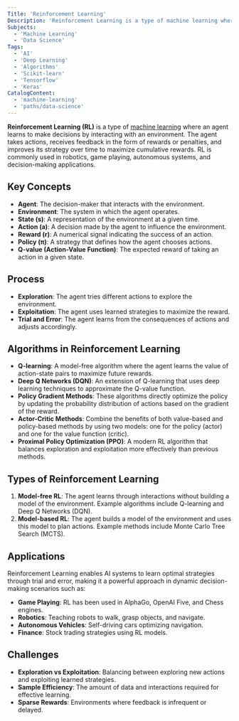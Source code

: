 ```yaml
---
Title: 'Reinforcement Learning'
Description: 'Reinforcement Learning is a type of machine learning where an agent learns to make decisions by performing actions in an environment to maximize cumulative rewards.'
Subjects:
  - 'Machine Learning'
  - 'Data Science'
Tags:
  - 'AI'
  - 'Deep Learning'
  - 'Algorithms'
  - 'Scikit-learn'
  - 'Tensorflow'
  - 'Keras'
CatalogContent:
  - 'machine-learning'
  - 'paths/data-science'
---
```


**Reinforcement Learning (RL)** is a type of [machine learning](https://www.codecademy.com/resources/docs/ai/machine-learning) where an agent learns to make decisions by interacting with an environment. The agent takes actions, receives feedback in the form of rewards or penalties, and improves its strategy over time to maximize cumulative rewards. RL is commonly used in robotics, game playing, autonomous systems, and decision-making applications.

## Key Concepts

- **Agent**: The decision-maker that interacts with the environment.
- **Environment**: The system in which the agent operates.
- **State (s)**: A representation of the environment at a given time.
- **Action (a)**: A decision made by the agent to influence the environment.
- **Reward (r)**: A numerical signal indicating the success of an action.
- **Policy (π)**: A strategy that defines how the agent chooses actions.
- **Q-value (Action-Value Function)**: The expected reward of taking an action in a given state.

## Process

- **Exploration**: The agent tries different actions to explore the environment.
- **Exploitation**: The agent uses learned strategies to maximize the reward.
- **Trial and Error**: The agent learns from the consequences of actions and adjusts accordingly.

## Algorithms in Reinforcement Learning

- **Q-learning**: A model-free algorithm where the agent learns the value of action-state pairs to maximize future rewards.
- **Deep Q Networks (DQN)**: An extension of Q-learning that uses deep learning techniques to approximate the Q-value function.
- **Policy Gradient Methods**: These algorithms directly optimize the policy by updating the probability distribution of actions based on the gradient of the reward.
- **Actor-Critic Methods**: Combine the benefits of both value-based and policy-based methods by using two models: one for the policy (actor) and one for the value function (critic).
- **Proximal Policy Optimization (PPO)**: A modern RL algorithm that balances exploration and exploitation more effectively than previous methods.

## Types of Reinforcement Learning

1. **Model-free RL**: The agent learns through interactions without building a model of the environment. Example algorithms include Q-learning and Deep Q Networks (DQN).
2. **Model-based RL**: The agent builds a model of the environment and uses this model to plan actions. Example methods include Monte Carlo Tree Search (MCTS).

## Applications

Reinforcement Learning enables AI systems to learn optimal strategies through trial and error, making it a powerful approach in dynamic decision-making scenarios such as:

- **Game Playing**: RL has been used in AlphaGo, OpenAI Five, and Chess engines.
- **Robotics**: Teaching robots to walk, grasp objects, and navigate.
- **Autonomous Vehicles**: Self-driving cars optimizing navigation.
- **Finance**: Stock trading strategies using RL models.

## Challenges

- **Exploration vs Exploitation**: Balancing between exploring new actions and exploiting learned strategies.
- **Sample Efficiency**: The amount of data and interactions required for effective learning.
- **Sparse Rewards**: Environments where feedback is infrequent or delayed.

